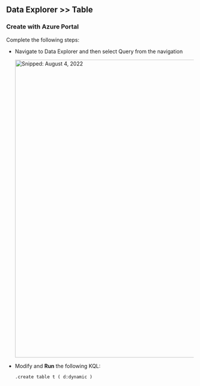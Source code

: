 ## Data Explorer >> Table

### Create with Azure Portal

Complete the following steps:

* Navigate to Data Explorer and then select Query from the navigation

  <img src="https://user-images.githubusercontent.com/44923999/182936394-a49e10dc-9a28-4e4e-834a-ff432e28cd3e.png" width="800" title="Snipped: August 4, 2022" />

* Modify and **Run** the following KQL:

  ```
  .create table t ( d:dynamic )
  ```
